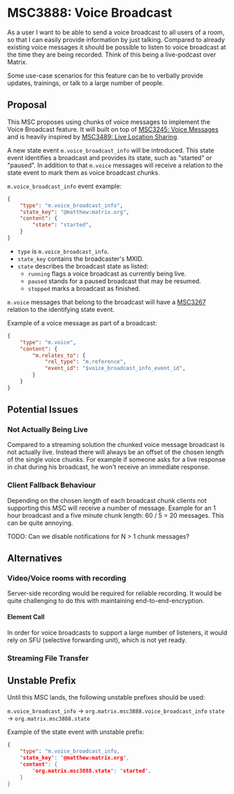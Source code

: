 # MSC3888: Voice Broadcast

As a user I want to be able to send a voice broadcast to all users of a room,
so that I can easily provide information by just talking.
Compared to already existing voice messages it should be possible to listen to
voice broadcast at the time they are being recorded.
Think of this being a live-podcast over Matrix.

Some use-case scenarios for this feature can be to verbally provide updates,
trainings, or talk to a large number of people.


## Proposal

This MSC proposes using chunks of voice messages to implement the Voice 
Broadcast feature. It will built on top of [MSC3245: Voice Messages][MSC3245]
and is heavily inspired by [MSC3489: Live Location Sharing][MSC3489].

A new state event `m.voice_broadcast_info` will be introduced. This state event
identifies a broadcast and provides its state, such as "started" or "paused".
In addition to that `m.voice` messages will receive a relation to the state
event to mark them as voice broadcast chunks.

`m.voice_broadcast_info` event example:

```json
{
    "type": "m.voice_broadcast_info",
    "state_key": "@matthew:matrix.org",
    "content": {
        "state": "started",
    }
}
```

- `type` is `m.voice_broadcast_info`.
- `state_key` contains the broadcaster's MXID.
- `state` describes the broadcast state as listed:
  - `running` flags a voice broadcast as currently being live.
  - `paused` stands for a paused broadcast that may be resumed.
  - `stopped` marks a broadcast as finished.

`m.voice` messages that belong to the broadcast will have a [MSC3267][MSC3267] 
relation to the identifying state event.

Example of a voice message as part of a broadcast:

```json
{
    "type": "m.voice",
    "content": {
        "m.relates_to": {
            "rel_type": "m.reference",
            "event_id": "$voice_broadcast_info_event_id",
        }
    }
}
```


## Potential Issues

### Not Actually Being Live

Compared to a streaming solution the chunked voice message broadcast is not
actually live. Instead there will always be an offset of the chosen length of
the single voice chunks. For example if someone asks for a live response in chat
during his broadcast, he won't receive an immediate response.


### Client Fallback Behaviour

Depending on the chosen length of each broadcast chunk clients not supporting
this MSC will receive a number of message. Example for an 1 hour broadcast and
a five minute chunk length: 60 / 5 = 20 messages. This can be quite annoying.

TODO: Can we disable notifications for N > 1 chunk messages?


## Alternatives

### Video/Voice rooms with recording

Server-side recording would be required for reliable recording. It would be 
quite challenging to do this with maintaining end-to-end-encryption.


#### Element Call

In order for voice broadcasts to support a large number of listeners, 
it would rely on SFU (selective forwarding unit), which is not yet ready.


### Streaming File Transfer


## Unstable Prefix

Until this MSC lands, the following unstable prefixes should be used:

`m.voice_broadcast_info` → `org.matrix.msc3888.voice_broadcast_info`
`state` → `org.matrix.msc3888.state`

Example of the state event with unstable prefix:

```json
{
    "type": "m.voice_broadcast_info,
    "state_key": "@matthew:matrix.org",
    "content": {
        "org.matrix.msc3888.state": "started",
    }
}
```


[MSC3245]: https://github.com/matrix-org/matrix-spec-proposals/blob/travis/msc/voice-messages/proposals/3245-voice-messages.md
[MSC3489]: https://github.com/matrix-org/matrix-spec-proposals/blob/matthew/location-streaming/proposals/3489-location-streaming.md
[MSC3267]: https://github.com/matrix-org/matrix-spec-proposals/blob/aggregations-references/proposals/3267-reference-relations.md
